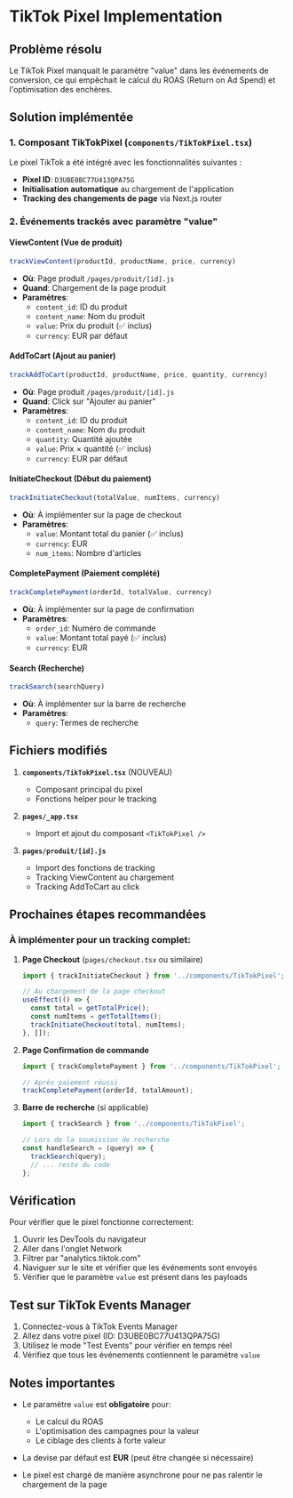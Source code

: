 # TikTok Pixel Implementation

## Problème résolu
Le TikTok Pixel manquait le paramètre "value" dans les événements de conversion, ce qui empêchait le calcul du ROAS (Return on Ad Spend) et l'optimisation des enchères.

## Solution implémentée

### 1. Composant TikTokPixel (`components/TikTokPixel.tsx`)

Le pixel TikTok a été intégré avec les fonctionnalités suivantes :

- **Pixel ID**: `D3UBE0BC77U413QPA75G`
- **Initialisation automatique** au chargement de l'application
- **Tracking des changements de page** via Next.js router

### 2. Événements trackés avec paramètre "value"

#### ViewContent (Vue de produit)
```javascript
trackViewContent(productId, productName, price, currency)
```
- **Où**: Page produit `/pages/produit/[id].js`
- **Quand**: Chargement de la page produit
- **Paramètres**:
  - `content_id`: ID du produit
  - `content_name`: Nom du produit
  - `value`: Prix du produit (✅ inclus)
  - `currency`: EUR par défaut

#### AddToCart (Ajout au panier)
```javascript
trackAddToCart(productId, productName, price, quantity, currency)
```
- **Où**: Page produit `/pages/produit/[id].js`
- **Quand**: Click sur "Ajouter au panier"
- **Paramètres**:
  - `content_id`: ID du produit
  - `content_name`: Nom du produit
  - `quantity`: Quantité ajoutée
  - `value`: Prix × quantité (✅ inclus)
  - `currency`: EUR par défaut

#### InitiateCheckout (Début du paiement)
```javascript
trackInitiateCheckout(totalValue, numItems, currency)
```
- **Où**: À implémenter sur la page de checkout
- **Paramètres**:
  - `value`: Montant total du panier (✅ inclus)
  - `currency`: EUR
  - `num_items`: Nombre d'articles

#### CompletePayment (Paiement complété)
```javascript
trackCompletePayment(orderId, totalValue, currency)
```
- **Où**: À implémenter sur la page de confirmation
- **Paramètres**:
  - `order_id`: Numéro de commande
  - `value`: Montant total payé (✅ inclus)
  - `currency`: EUR

#### Search (Recherche)
```javascript
trackSearch(searchQuery)
```
- **Où**: À implémenter sur la barre de recherche
- **Paramètres**:
  - `query`: Termes de recherche

## Fichiers modifiés

1. **`components/TikTokPixel.tsx`** (NOUVEAU)
   - Composant principal du pixel
   - Fonctions helper pour le tracking

2. **`pages/_app.tsx`**
   - Import et ajout du composant `<TikTokPixel />`

3. **`pages/produit/[id].js`**
   - Import des fonctions de tracking
   - Tracking ViewContent au chargement
   - Tracking AddToCart au click

## Prochaines étapes recommandées

### À implémenter pour un tracking complet:

1. **Page Checkout** (`pages/checkout.tsx` ou similaire)
   ```javascript
   import { trackInitiateCheckout } from '../components/TikTokPixel';

   // Au chargement de la page checkout
   useEffect(() => {
     const total = getTotalPrice();
     const numItems = getTotalItems();
     trackInitiateCheckout(total, numItems);
   }, []);
   ```

2. **Page Confirmation de commande**
   ```javascript
   import { trackCompletePayment } from '../components/TikTokPixel';

   // Après paiement réussi
   trackCompletePayment(orderId, totalAmount);
   ```

3. **Barre de recherche** (si applicable)
   ```javascript
   import { trackSearch } from '../components/TikTokPixel';

   // Lors de la soumission de recherche
   const handleSearch = (query) => {
     trackSearch(query);
     // ... reste du code
   };
   ```

## Vérification

Pour vérifier que le pixel fonctionne correctement:

1. Ouvrir les DevTools du navigateur
2. Aller dans l'onglet Network
3. Filtrer par "analytics.tiktok.com"
4. Naviguer sur le site et vérifier que les événements sont envoyés
5. Vérifier que le paramètre `value` est présent dans les payloads

## Test sur TikTok Events Manager

1. Connectez-vous à TikTok Events Manager
2. Allez dans votre pixel (ID: D3UBE0BC77U413QPA75G)
3. Utilisez le mode "Test Events" pour vérifier en temps réel
4. Vérifiez que tous les événements contiennent le paramètre `value`

## Notes importantes

- Le paramètre `value` est **obligatoire** pour:
  - Le calcul du ROAS
  - L'optimisation des campagnes pour la valeur
  - Le ciblage des clients à forte valeur

- La devise par défaut est **EUR** (peut être changée si nécessaire)

- Le pixel est chargé de manière asynchrone pour ne pas ralentir le chargement de la page

